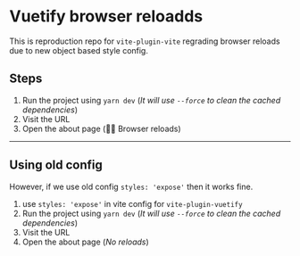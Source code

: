 # Vuetify browser reloadds

This is reproduction repo for `vite-plugin-vite` regrading browser reloads due to new object based style config.

## Steps

1. Run the project using `yarn dev` (_It will use `--force` to clean the cached dependencies_)
2. Visit the URL
3. Open the about page (😵‍💫 Browser reloads)

---

## Using old config

However, if we use old config `styles: 'expose'` then it works fine.

1. use `styles: 'expose'` in vite config for `vite-plugin-vuetify`
2. Run the project using `yarn dev` (_It will use `--force` to clean the cached dependencies_)
3. Visit the URL
4. Open the about page (_No reloads_)
